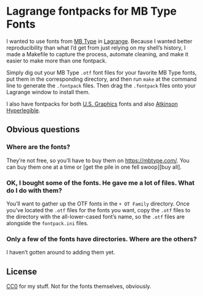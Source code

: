 # Lagrange fontpacks for MB Type Fonts

I wanted to use fonts from [MB Type][] in [Lagrange][]. Because I wanted better reproducibility than what I’d get from just relying on my shell’s history, I made a Makefile to capture the process, automate cleaning, and make it easier to make more than one fontpack.

Simply dig out your MB Type `.otf` font files for your favorite MB Type fonts, put them in the corresponding directory, and then run `make` at the command line to generate the `.fontpack` files. Then drag the `.fontpack` files onto your Lagrange window to install them.

I also have fontpacks for both [U.S. Graphics][] fonts and also [Atkinson Hyperlegible][].

## Obvious questions

### Where are the fonts?

They’re not free, so you’ll have to buy them on <https://mbtype.com/>. You can buy them one at a time or [get the pile in one fell swoop][buy all].

### OK, I bought some of the fonts. He gave me a lot of files. What do I do with them?

You’ll want to gather up the OTF fonts in the `+ OT Family` directory. Once you’ve located the `.otf` files for the fonts you want, copy the `.otf` files to the directory with the all-lower-cased font’s name, so the `.otf` files are alongside the `fontpack.ini` files.

### Only a few of the fonts have directories. Where are the others?

I haven’t gotten around to adding them yet.

## License

[CC0][] for my stuff. Not for the fonts themselves, obviously.

[mb type]: https://mbtype.com/
[lagrange]: https://gmi.skyjake.fi/lagrange/
[u.s. graphics]: https://github.com/adiabatic/lagrange-us-graphics-fontpacks
[atkinson hyperlegible]: https://github.com/adiabatic/lagrange-atkinson-hyperlegible-fontpack
[CC0]: LICENSE.md
